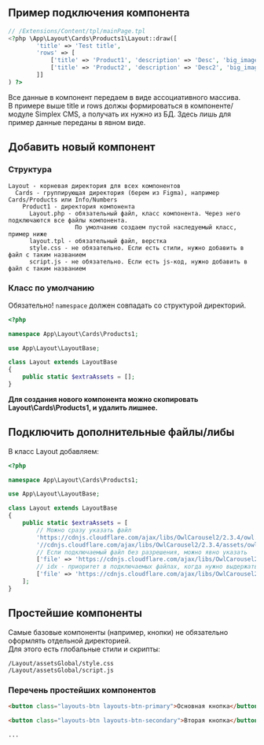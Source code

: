 ## Пример подключения компонента

```php
// /Extensions/Content/tpl/mainPage.tpl
<?php \App\Layout\Cards\Products1\Layout::draw([
        'title' => 'Test title',
        'rows' => [
            ['title' => 'Product1', 'description' => 'Desc', 'big_image' => 'zz'],
            ['title' => 'Product2', 'description' => 'Desc2', 'big_image' => 'zz2']
        ]]
) ?>
```

Все данные в компонент передаем в виде ассоциативного массива.  
В примере выше title и rows должы формироваться в компоненте/модуле Simplex CMS,
а получать их нужно из БД. Здесь лишь для пример данные переданы в явном виде.

## Добавить новый компонент

### Структура

```
Layout - корневая директория для всех компонентов
  Cards - группирующая директория (берем из Figma), например Cards/Products или Info/Numbers
    Product1 - директория компонента
      Layout.php - обязательный файл, класс компонента. Через него подключаются все файлы компонента.
                   По умолчанию создаем пустой наследуемый класс, пример ниже
      layout.tpl - обязательный файл, верстка
      style.css - не обязательно. Если есть стили, нужно добавить в файл с таким названием
      script.js - не обязательно. Если есть js-код, нужно добавить в файл с таким названием
```

### Класс по умолчанию

Обязательно! `namespace` должен совпадать со структурой директорий.

```php
<?php

namespace App\Layout\Cards\Products1;

use App\Layout\LayoutBase;

class Layout extends LayoutBase
{
    public static $extraAssets = [];
}
```

**Для создания нового компонента можно скопировать Layout\Cards\Products1, и удалить лишнее.**

## Подключить дополнительные файлы/либы

В класс Layout добавляем:

```php
<?php

namespace App\Layout\Cards\Products1;

use App\Layout\LayoutBase;

class Layout extends LayoutBase
{
    public static $extraAssets = [
        // Можно сразу указать файл
        'https://cdnjs.cloudflare.com/ajax/libs/OwlCarousel2/2.3.4/owl.carousel.min.js',
        '//cdnjs.cloudflare.com/ajax/libs/OwlCarousel2/2.3.4/assets/owl.carousel.min.css',
        // Если подключаемый файл без разрешения, можно явно указать
        ['file' => 'https://cdnjs.cloudflare.com/ajax/libs/OwlCarousel2/2.3.4/assets/somefile', 'type' => 'css'],
        // idx - приоритет в подключаемых файлах, когда нужно выдержать порядок, 0 - выше всех, 100 - ниже всех
        ['file' => 'https://cdnjs.cloudflare.com/ajax/libs/OwlCarousel2/2.3.4/assets/somefile2.css', 'idx' => 50],
    ];
}
```

## Простейшие компоненты

Самые базовые компоненты (например, кнопки) не обязательно оформлять отдельной директорией.  
Для этого есть глобальные стили и скрипты:

```
/Layout/assetsGlobal/style.css
/Layout/assetsGlobal/script.js
```

### Перечень простейших компонентов

```html
<button class="layouts-btn layouts-btn-primary">Основная кнопка</button>

<button class="layouts-btn layouts-btn-secondary">Вторая кнопка</button>

...
```

